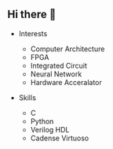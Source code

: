 ## Hi there 👋

- Interests
  - Computer Architecture
  - FPGA
  - Integrated Circuit
  - Neural Network 
  - Hardware Acceralator

- Skills
  - C
  - Python
  - Verilog HDL
  - Cadense Virtuoso
